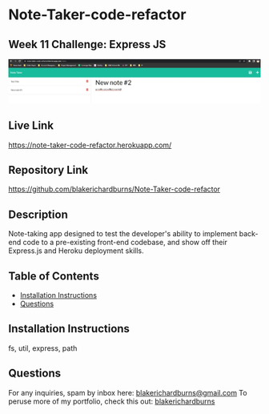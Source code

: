 # Note-Taker-code-refactor
## Week 11 Challenge: Express JS

![Alt text](./public/assets/screenshot.JPG "Screenshot")

## Live Link
https://note-taker-code-refactor.herokuapp.com/

## Repository Link
https://github.com/blakerichardburns/Note-Taker-code-refactor

## Description
Note-taking app designed to test the developer's ability to implement back-end code to a pre-existing front-end codebase, and show off their Express.js and Heroku deployment skills.

  ## Table of Contents
  * [Installation Instructions](#installation-instructions)
  * [Questions](#questions)

  ## Installation Instructions
  fs, util, express, path

  ## Questions
  For any inquiries, spam by inbox here: blakerichardburns@gmail.com
  To peruse more of my portfolio, check this out: [blakerichardburns](https://github.com/blakerichardburns)